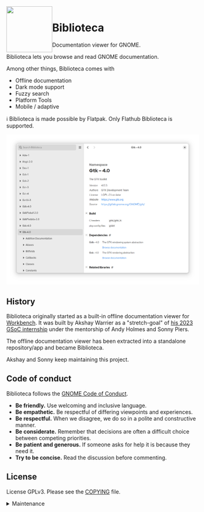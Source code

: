 <img style="vertical-align: middle;" src="data/icons/hicolor/scalable/apps/app.drey.Biblioteca.svg" width="120" height="120" align="left">

# Biblioteca

Documentation viewer for GNOME.

<!-- <a href='https://flathub.org/apps/app.drey.Biblioteca'><img width='240' height='80' alt='Download on Flathub' src='https://dl.flathub.org/assets/badges/flathub-badge-en.svg'/></a> -->

Biblioteca lets you browse and read GNOME documentation.

Among other things, Biblioteca comes with

- Offline documentation
- Dark mode support
- Fuzzy search
- Platform Tools
- Mobile / adaptive

ℹ️ Biblioteca is made possible by Flatpak. Only Flathub Biblioteca is supported.

![Screenshot](./data/screenshot.png)

## History

Biblioteca originally started as a built-in offline documentation viewer for [Workbench](https://github.com/sonnyp/Workbench). It was built by Akshay Warrier as a "stretch-goal" of [his 2023 GSoC internship](https://akshaywarrier.medium.com/) under the mentorship of Andy Holmes and Sonny Piers.

The offline documentation viewer has been extracted into a standalone repository/app and became Biblioteca.

Akshay and Sonny keep maintaining this project.

## Code of conduct

Biblioteca follows the [GNOME Code of Conduct](https://conduct.gnome.org/).

- **Be friendly.** Use welcoming and inclusive language.
- **Be empathetic.** Be respectful of differing viewpoints and experiences.
- **Be respectful.** When we disagree, we do so in a polite and constructive manner.
- **Be considerate.** Remember that decisions are often a difficult choice between competing priorities.
- **Be patient and generous.** If someone asks for help it is because they need it.
- **Try to be concise.** Read the discussion before commenting.

## License

License
GPLv3. Please see the [COPYING](./COPYING) file.

<details>

  <summary>Maintenance</summary>

## How to release?

```sh
version=1.0
cd Biblioteca # this repo
# update version in meson.build
# add or update the release in data/app.metainfo.xml
git add meson.build data/app.meta.info.xml
git commit -m v$version # it's a convention to prefix version tags with "v"
git push
git tag v$version
git push -u origin v$version

cd ../app.drey.Biblioteca/ # https://github.com/flathub/app.drey.Biblioteca/
git checkout -b v$V # It's not possible to push to master on flathub
cp ../Biblioteca/build-aux/app.drey.Biblioteca.json . # copy the release manifest
# update the commit and tag in the app.drey.Biblioteca.json
cp -r ../Biblioteca/build-aux/modules . # copy the modules
git add .
git commit -m v$version
git push
```

It will trigger a "Test" build on https://buildbot.flathub.org/#/apps/app.drey.Biblioteca

Once the build is successful, you'll be able to test it and merge the PR into main.

It will trigger an "Official" build on https://buildbot.flathub.org/#/apps/app.drey.Biblioteca

It will eventually be published but if you don't want to wait you can login Buildbot, select the "Official" build and click the "Publish" button.

</details>

